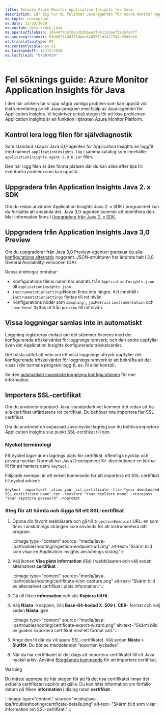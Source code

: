 ```yaml
---
title: Felsöka Azure Monitor Application Insights för Java
description: Lär dig hur du felsöker Java-agenten för Azure Monitor Application Insights
ms.topic: conceptual
ms.date: 11/30/2020
ms.custom: devx-track-java
ms.openlocfilehash: 14644f76b7de53b2b6ee3f04131daaf59267a5ff
ms.sourcegitcommit: 63d0621404375d4ac64055f1df4177dfad3d6de6
ms.translationtype: MT
ms.contentlocale: sv-SE
ms.lasthandoff: 12/15/2020
ms.locfileid: "97507650"
---
```

# <a name="troubleshooting-guide-azure-monitor-application-insights-for-java"></a>Fel söknings guide: Azure Monitor Application Insights för Java

I den här artikeln tar vi upp några vanliga problem som kan uppstå vid instrumentering av ett Java-program med hjälp av Java-agenten för Application Insights. Vi beskriver också stegen för att lösa problemen. Application Insights är en funktion i tjänsten Azure Monitor Platform.

## <a name="check-the-self-diagnostic-log-file"></a>Kontrol lera logg filen för självdiagnostik

Som standard skapar Java 3,0-agenten för Application Insights en loggfil med namnet `applicationinsights.log` i samma katalog som innehåller `applicationinsights-agent-3.0.0.jar` filen.

Den här logg filen är den första platsen där du kan söka efter tips till eventuella problem som kan uppstå.

## <a name="upgrade-from-the-application-insights-java-2x-sdk"></a>Uppgradera från Application Insights Java 2. x SDK

Om du redan använder Application Insights Java 2. x SDK i programmet kan du fortsätta att använda det. Java 3,0-agenten kommer att identifiera den. Mer information finns i [Uppgradera från Java 2. x SDK](./java-standalone-upgrade-from-2x.md).

## <a name="upgrade-from-application-insights-java-30-preview"></a>Uppgradera från Application Insights Java 3,0 Preview

Om du uppgraderar från Java 3,0 Preview-agenten granskar du alla [konfigurations alternativ](./java-standalone-config.md) noggrant. JSON-strukturen har ändrats helt i 3,0 General Availability-versionen (GA).

Dessa ändringar omfattar:

-  Konfigurations filens namn har ändrats från `ApplicationInsights.json` till `applicationinsights.json` .
-  `instrumentationSettings`Noden finns inte längre. Allt innehåll i `instrumentationSettings` flyttas till rot nivån. 
-  Konfigurations noder som `sampling` ,, `jmxMetrics` `instrumentation` och `heartbeat` flyttas ut från `preview` till rot nivån.

## <a name="some-logging-is-not-auto-collected"></a>Vissa loggningar samlas inte in automatiskt

Loggning registreras endast om det stämmer överens med det konfigurerade tröskelvärdet för loggnings ramverk, och den andra uppfyller även det Application Insights konfigurerade tröskelvärdet.

Det bästa sättet att veta om ett visst loggnings uttryck uppfyller det konfigurerade tröskelvärdet för loggnings ramverk är att bekräfta att det visas i din normala program logg (t. ex. fil eller konsol).

Se den [automatiskt insamlade loggnings konfigurationen](./java-standalone-config.md#auto-collected-logging) för mer information.

## <a name="import-ssl-certificates"></a>Importera SSL-certifikat

Om du använder standard-Java-standardarkivet kommer det redan att ha alla certifikat utfärdarens rot certifikat. Du behöver inte importera fler SSL-certifikat.

Om du använder en anpassad Java-nyckel lagring kan du behöva importera Application Insights slut punkt SSL-certifikat till den.

### <a name="key-terminology"></a>Nyckel terminologi
Ett nyckel *lager* är en lagrings plats för certifikat, offentliga nycklar och privata nycklar. Normalt har Java Development Kit-distributioner en körbar fil för att hantera dem: `keytool` .

Följande exempel är ett enkelt kommando för att importera ett SSL-certifikat till nyckel arkivet:

`keytool -importcert -alias your_ssl_certificate -file "your downloaded SSL certificate name".cer -keystore "Your KeyStore name" -storepass "Your keystore password" -noprompt`

### <a name="steps-to-download-and-add-an-ssl-certificate"></a>Steg för att hämta och lägga till ett SSL-certifikat

1.  Öppna din favorit webbläsare och gå till `IngestionEndpoint` URL: en som finns i anslutnings strängen som används för att instrumentera ditt program.

    :::image type="content" source="media/java-ipa/troubleshooting/ingestion-endpoint-url.png" alt-text="Skärm bild som visar en Application Insights anslutnings sträng.":::

2.  Välj ikonen **Visa plats information** (lås) i webbläsaren och välj sedan alternativet **certifikat** .

    :::image type="content" source="media/java-ipa/troubleshooting/certificate-icon-capture.png" alt-text="Skärm bild av alternativet certifikat i plats information.":::

3.  Gå till fliken **information** och välj **Kopiera till fil**.
4.  Välj **Nästa** -knappen, Välj **Base-64-kodad X. 509 (. CER-** format och välj sedan **Nästa** igen.

    :::image type="content" source="media/java-ipa/troubleshooting/certificate-export-wizard.png" alt-text="Skärm bild av guiden Exportera certifikat med ett format valt.":::

5.  Ange den fil där du vill spara SSL-certifikatet. Välj sedan **Nästa**  >  **Slutför**. Du bör se meddelandet "exporten lyckades".
6.  När du har certifikatet är det dags att importera certifikatet till ett Java-nyckel arkiv. Använd [föregående kommando](#key-terminology) för att importera certifikat.

> [!WARNING]
> Du måste upprepa de här stegen för att få det nya certifikatet innan det aktuella certifikatet upphör att gälla. Du kan hitta information om förfallo datum på fliken **information** i dialog rutan **certifikat** .
>
> :::image type="content" source="media/java-ipa/troubleshooting/certificate-details.png" alt-text="Skärm bild som visar information om SSL-certifikat.":::

